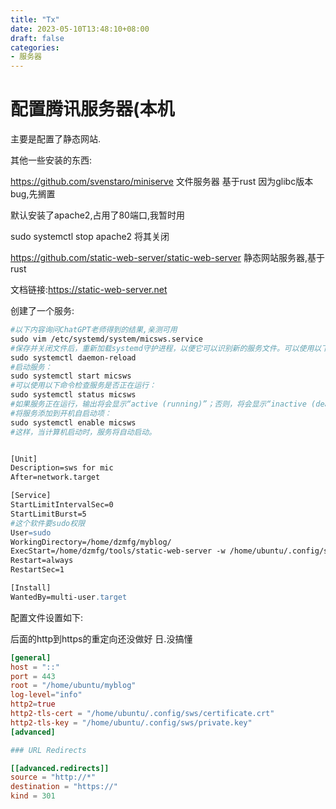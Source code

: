 ```yaml
---
title: "Tx"
date: 2023-05-10T13:48:10+08:00
draft: false
categories:
- 服务器
---
```

# 配置腾讯服务器(本机

主要是配置了静态网站.

其他一些安装的东西:

https://github.com/svenstaro/miniserve 文件服务器  基于rust 因为glibc版本bug,先搁置

默认安装了apache2,占用了80端口,我暂时用

sudo systemctl stop apache2 将其关闭

https://github.com/static-web-server/static-web-server  静态网站服务器,基于rust

文档链接:https://static-web-server.net

创建了一个服务:

```apache
#以下内容询问ChatGPT老师得到的结果,亲测可用
sudo vim /etc/systemd/system/micsws.service
#保存并关闭文件后，重新加载systemd守护进程，以便它可以识别新的服务文件。可以使用以下命令来重新加载：
sudo systemctl daemon-reload
#启动服务：
sudo systemctl start micsws
#可以使用以下命令检查服务是否正在运行：
sudo systemctl status micsws
#如果服务正在运行，输出将会显示“active (running)”；否则，将会显示“inactive (dead)”。
#将服务添加到开机自启动项：
sudo systemctl enable micsws
#这样，当计算机启动时，服务将自动启动。


[Unit]
Description=sws for mic 
After=network.target

[Service]
StartLimitIntervalSec=0
StartLimitBurst=5
#这个软件要sudo权限
User=sudo
WorkingDirectory=/home/dzmfg/myblog/
ExecStart=/home/dzmfg/tools/static-web-server -w /home/ubuntu/.config/sws/config.toml
Restart=always
RestartSec=1

[Install]
WantedBy=multi-user.target

```

配置文件设置如下:

后面的http到https的重定向还没做好 日.没搞懂

```toml
[general]
host = "::"
port = 443
root = "/home/ubuntu/myblog"
log-level="info"
http2=true
http2-tls-cert = "/home/ubuntu/.config/sws/certificate.crt"
http2-tls-key = "/home/ubuntu/.config/sws/private.key"
[advanced]

### URL Redirects

[[advanced.redirects]]
source = "http://*"
destination = "https://"
kind = 301
```
